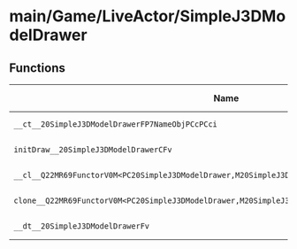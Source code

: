 # main/Game/LiveActor/SimpleJ3DModelDrawer

## Functions

| Name | Address | Match % |
|------|---------|---------|
| `__ct__20SimpleJ3DModelDrawerFP7NameObjPCcPCci` | `0x8016FCE4` | :x: (0.0%) |
| `initDraw__20SimpleJ3DModelDrawerCFv` | `0x8016FDD0` | :x: (0.0%) |
| `__cl__Q22MR69FunctorV0M<PC20SimpleJ3DModelDrawer,M20SimpleJ3DModelDrawerFPCvPCv_v>CFv` | `0x8016FE48` | :x: (0.0%) |
| `clone__Q22MR69FunctorV0M<PC20SimpleJ3DModelDrawer,M20SimpleJ3DModelDrawerFPCvPCv_v>CFP7JKRHeap` | `0x8016FE78` | :x: (0.0%) |
| `__dt__20SimpleJ3DModelDrawerFv` | `0x8016FEE0` | :x: (0.0%) |